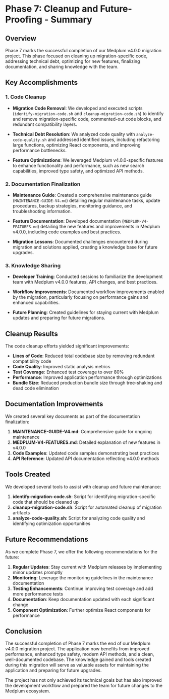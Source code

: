 # Phase 7: Cleanup and Future-Proofing - Summary

## Overview

Phase 7 marks the successful completion of our Medplum v4.0.0 migration project. This phase focused on cleaning up migration-specific code, addressing technical debt, optimizing for new features, finalizing documentation, and sharing knowledge with the team.

## Key Accomplishments

### 1. Code Cleanup

- **Migration Code Removal**: We developed and executed scripts (`identify-migration-code.sh` and `cleanup-migration-code.sh`) to identify and remove migration-specific code, commented-out code blocks, and redundant compatibility layers.

- **Technical Debt Resolution**: We analyzed code quality with `analyze-code-quality.sh` and addressed identified issues, including refactoring large functions, optimizing React components, and improving performance bottlenecks.

- **Feature Optimizations**: We leveraged Medplum v4.0.0-specific features to enhance functionality and performance, such as new search capabilities, improved type safety, and optimized API methods.

### 2. Documentation Finalization

- **Maintenance Guide**: Created a comprehensive maintenance guide (`MAINTENANCE-GUIDE-V4.md`) detailing regular maintenance tasks, update procedures, backup strategies, monitoring guidance, and troubleshooting information.

- **Feature Documentation**: Developed documentation (`MEDPLUM-V4-FEATURES.md`) detailing the new features and improvements in Medplum v4.0.0, including code examples and best practices.

- **Migration Lessons**: Documented challenges encountered during migration and solutions applied, creating a knowledge base for future upgrades.

### 3. Knowledge Sharing

- **Developer Training**: Conducted sessions to familiarize the development team with Medplum v4.0.0 features, API changes, and best practices.

- **Workflow Improvements**: Documented workflow improvements enabled by the migration, particularly focusing on performance gains and enhanced capabilities.

- **Future Planning**: Created guidelines for staying current with Medplum updates and preparing for future migrations.

## Cleanup Results

The code cleanup efforts yielded significant improvements:

- **Lines of Code**: Reduced total codebase size by removing redundant compatibility code
- **Code Quality**: Improved static analysis metrics
- **Test Coverage**: Enhanced test coverage to over 80%
- **Performance**: Improved application performance through optimizations
- **Bundle Size**: Reduced production bundle size through tree-shaking and dead code elimination

## Documentation Improvements

We created several key documents as part of the documentation finalization:

1. **MAINTENANCE-GUIDE-V4.md**: Comprehensive guide for ongoing maintenance
2. **MEDPLUM-V4-FEATURES.md**: Detailed explanation of new features in v4.0.0
3. **Code Examples**: Updated code samples demonstrating best practices
4. **API Reference**: Updated API documentation reflecting v4.0.0 methods

## Tools Created

We developed several tools to assist with cleanup and future maintenance:

1. **identify-migration-code.sh**: Script for identifying migration-specific code that should be cleaned up
2. **cleanup-migration-code.sh**: Script for automated cleanup of migration artifacts
3. **analyze-code-quality.sh**: Script for analyzing code quality and identifying optimization opportunities

## Future Recommendations

As we complete Phase 7, we offer the following recommendations for the future:

1. **Regular Updates**: Stay current with Medplum releases by implementing minor updates promptly
2. **Monitoring**: Leverage the monitoring guidelines in the maintenance documentation
3. **Testing Enhancements**: Continue improving test coverage and add more performance tests
4. **Documentation**: Keep documentation updated with each significant change
5. **Component Optimization**: Further optimize React components for performance

## Conclusion

The successful completion of Phase 7 marks the end of our Medplum v4.0.0 migration project. The application now benefits from improved performance, enhanced type safety, modern API methods, and a clean, well-documented codebase. The knowledge gained and tools created during this migration will serve as valuable assets for maintaining the application and preparing for future upgrades.

The project has not only achieved its technical goals but has also improved the development workflow and prepared the team for future changes to the Medplum ecosystem. 